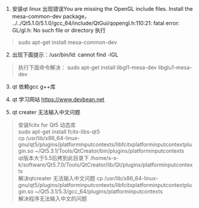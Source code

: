 1. 安装qt linux 出现错误You are missing the OpenGL include files. Install the mesa-common-dev package，
../../Qt5.1.0/5.1.0/gcc_64/include/QtGui/qopengl.h:110:21: fatal error: GL/gl.h: No such file or directory
执行
> sudo apt-get install mesa-common-dev
2. 出现下面提示：/usr/bin/ld: cannot find -lGL
> 执行下面命令解决：
sudo apt-get install libgl1-mesa-dev libglu1-mesa-dev

3. qt 依赖gcc g++库 

4. qt 学习网站 https://www.devbean.net
5. qt creater 无法输入中文问题
> 安装fcitx for Qt5  动态库   
   sudo apt-get install fcitx-libs-qt5  
   cp /usr/lib/x86_64-linux-gnu/qt5/plugins/platforminputcontexts/libfcitxplatforminputcontextplugin.so ~/Qt5.3.1/Tools/QtCreator/bin/plugins/platforminputcontexts  
   qt版本大于5.5后拷到此目录下 /home/s-s-k/software/Qt5.7.0/Tools/QtCreator/lib/Qt/plugins/platforminputcontexts  
   解决qtcreater 无法输入中文问题
   cp /usr/lib/x86_64-linux-gnu/qt5/plugins/platforminputcontexts/libfcitxplatforminputcontextplugin.so ~/Qt5.3.1/5.3/gcc_64/plugins/platforminputcontexts  
   解决程序无法输入中文的问题
